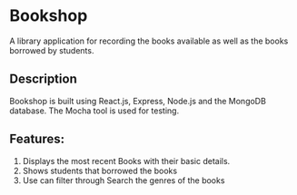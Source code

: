 # Bookshop

A library application for recording the books available as well as the books borrowed by students.

## Description

Bookshop is built using React.js, Express, Node.js and the MongoDB database. The Mocha tool is used for testing.

## Features:
1. Displays the most recent Books with their basic details.
2. Shows students that borrowed the books
3. Use can filter through Search the genres of the books

